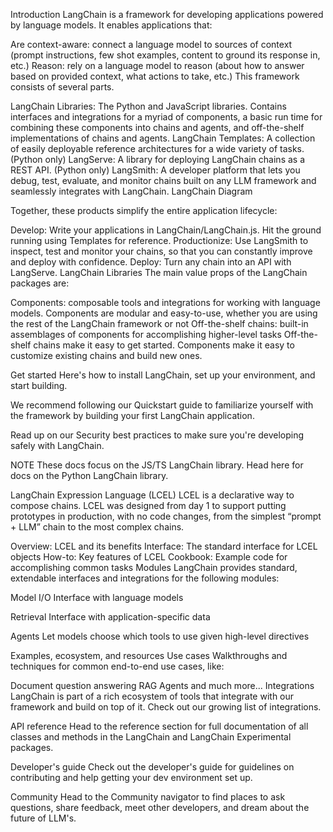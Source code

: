 Introduction
LangChain is a framework for developing applications powered by language models. It enables applications that:

Are context-aware: connect a language model to sources of context (prompt instructions, few shot examples, content to ground its response in, etc.)
Reason: rely on a language model to reason (about how to answer based on provided context, what actions to take, etc.)
This framework consists of several parts.

LangChain Libraries: The Python and JavaScript libraries. Contains interfaces and integrations for a myriad of components, a basic run time for combining these components into chains and agents, and off-the-shelf implementations of chains and agents.
LangChain Templates: A collection of easily deployable reference architectures for a wide variety of tasks. (Python only)
LangServe: A library for deploying LangChain chains as a REST API. (Python only)
LangSmith: A developer platform that lets you debug, test, evaluate, and monitor chains built on any LLM framework and seamlessly integrates with LangChain.
LangChain Diagram

Together, these products simplify the entire application lifecycle:

Develop: Write your applications in LangChain/LangChain.js. Hit the ground running using Templates for reference.
Productionize: Use LangSmith to inspect, test and monitor your chains, so that you can constantly improve and deploy with confidence.
Deploy: Turn any chain into an API with LangServe.
LangChain Libraries
The main value props of the LangChain packages are:

Components: composable tools and integrations for working with language models. Components are modular and easy-to-use, whether you are using the rest of the LangChain framework or not
Off-the-shelf chains: built-in assemblages of components for accomplishing higher-level tasks
Off-the-shelf chains make it easy to get started. Components make it easy to customize existing chains and build new ones.

Get started
Here's how to install LangChain, set up your environment, and start building.

We recommend following our Quickstart guide to familiarize yourself with the framework by building your first LangChain application.

Read up on our Security best practices to make sure you're developing safely with LangChain.

NOTE
These docs focus on the JS/TS LangChain library. Head here for docs on the Python LangChain library.

LangChain Expression Language (LCEL)
LCEL is a declarative way to compose chains. LCEL was designed from day 1 to support putting prototypes in production, with no code changes, from the simplest “prompt + LLM” chain to the most complex chains.

Overview: LCEL and its benefits
Interface: The standard interface for LCEL objects
How-to: Key features of LCEL
Cookbook: Example code for accomplishing common tasks
Modules
LangChain provides standard, extendable interfaces and integrations for the following modules:

Model I/O
Interface with language models

Retrieval
Interface with application-specific data

Agents
Let models choose which tools to use given high-level directives

Examples, ecosystem, and resources
Use cases
Walkthroughs and techniques for common end-to-end use cases, like:

Document question answering
RAG
Agents
and much more...
Integrations
LangChain is part of a rich ecosystem of tools that integrate with our framework and build on top of it. Check out our growing list of integrations.

API reference
Head to the reference section for full documentation of all classes and methods in the LangChain and LangChain Experimental packages.

Developer's guide
Check out the developer's guide for guidelines on contributing and help getting your dev environment set up.

Community
Head to the Community navigator to find places to ask questions, share feedback, meet other developers, and dream about the future of LLM's.